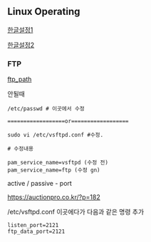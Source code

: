 ## Linux Operating

[한글설정1](https://khe0616.tistory.com/37)

[한글설정2](https://m.blog.naver.com/talkativehacker/221284031607)



### FTP

[ftp_path](https://serverfault.com/questions/544850/create-new-vsftpd-user-and-lock-to-specify-home-login-directory)

안될때

```shell
/etc/passwd # 이곳에서 수정

==================or==================

sudo vi /etc/vsftpd.conf #수정.

# 수정내용

pam_service_name=vsftpd (수정 전)
pam_service_name=ftp (수정 gn)
```



active / passive - port

https://auctionpro.co.kr/?p=182

/etc/vsftpd.conf 이곳에다가 다음과 같은 명령 추가

```shell
listen_port=2121
ftp_data_port=2121
```

